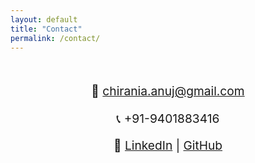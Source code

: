 ```yaml
---
layout: default
title: "Contact"
permalink: /contact/
---
```

<div style="text-align:center; font-size:1.2rem; margin-top:50px;">
  <p>📧 <a href="mailto:chirania.anuj@gmail.com">chirania.anuj@gmail.com</a></p>
  <p>📞 +91-9401883416</p>
  <p>🔗 <a href="https://linkedin.com/in/anuj-agarwal0210">LinkedIn</a> | <a href="https://github.com/anuj-agarwal">GitHub</a></p>
</div>
